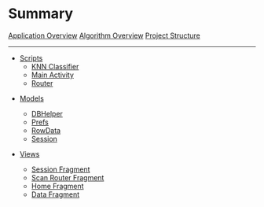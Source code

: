 # Summary
[Application Overview](./chapters/applicationOverview.md)
[Algorithm Overview](./chapters/algorithmOverview.md)
[Project Structure](./chapters/projectStructure.md)

---

- [Scripts]()
  - [KNN Classifier](./chapters/scripts/knn-classifier.md)
  - [Main Activity](./chapters/scripts/main-activity.md)
  - [Router](./chapters/scripts/router.md)

<!--
# Interfaces
- [Cell Click Listener]()
-->

- [Models]()
  - [DBHelper](./chapters/models/dbhelper.md)
  - [Prefs](./chapters/models/prefs.md)
  - [RowData](./chapters/models/rowdata.md)
  - [Session](./chapters/models/session.md)

- [Views]()
  - [Session Fragment](./chapters/views/sessionFragment.md)
  - [Scan Router Fragment](./chapters/views/scanRouterFragment.md)
  - [Home Fragment](./chapters/views/homeFragment.md)
  - [Data Fragment](./chapters/views/dataFragment.md)